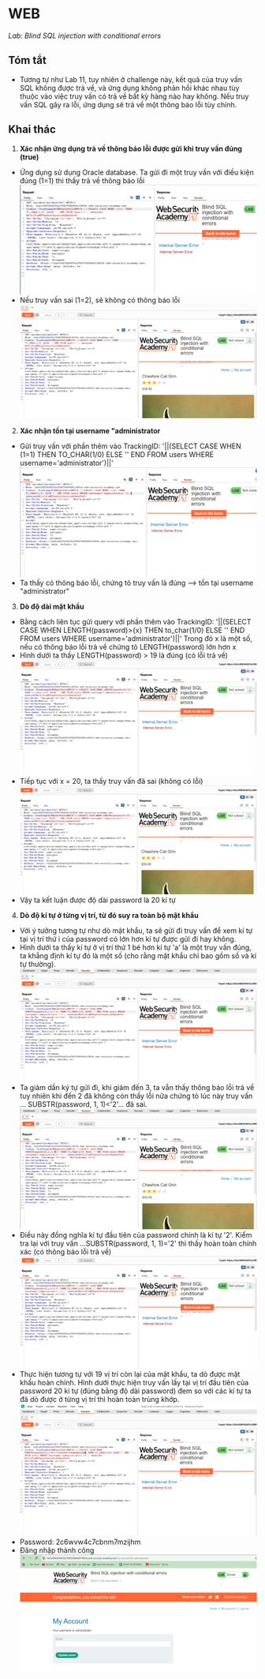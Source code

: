 # WEB
*Lab: Blind SQL injection with conditional errors*
## Tóm tắt
- Tương tự như Lab 11, tuy nhiên ở challenge này, kết quả của truy vấn SQL không được trả về, và ứng dụng không phản hồi khác nhau tùy thuộc vào việc truy vấn có trả về bất kỳ hàng nào hay không. Nếu truy vấn SQL gây ra lỗi, ứng dụng sẽ trả về một thông báo lỗi tùy chỉnh. 
## Khai thác
1. **Xác nhận ứng dụng trả về thông báo lỗi được gửi khi truy vấn đúng (true)**
- Ứng dụng sử dụng Oracle database. Ta gửi đi một truy vấn với điều kiện đúng (1=1) thì thấy trả về thông báo lỗi
![alt text](images/img_1.png)
- Nếu truy vấn sai (1=2), sẽ không có thông báo lỗi 
![alt text](images/img_2.png)
2. **Xác nhận tồn tại username "administrator**
- Gửi truy vấn với phần thêm vào TrackingID: '||(SELECT CASE WHEN (1=1) THEN TO_CHAR(1/0) ELSE '' END FROM users WHERE username='administrator')||'
![alt text](images/img_3.png)
- Ta thấy có thông báo lỗi, chứng tỏ truy vấn là đúng --> tồn tại username "administrator"
3. **Dò độ dài mật khẩu**
- Bằng cách liên tục gửi query với phần thêm vào TrackingID: '||(SELECT CASE WHEN LENGTH(password)>{x} THEN to_char(1/0) ELSE '' END FROM users WHERE username='administrator')||'
Trong đó x là một số, nếu có thông báo lỗi trả về chứng tỏ LENGTH(password) lớn hơn x
- Hình dưới ta thấy LENGTH(password) > 19 là đúng (có lỗi trả về)
![alt text](images/img_4.png)
- Tiếp tục với x = 20, ta thấy truy vấn đã sai (không có lỗi)
![alt text](images/img_5.png)
- Vậy ta kết luận được độ dài password là 20 kí tự
4. **Dò độ kí tự ở từng vị trí, từ đó suy ra toàn bộ mật khẩu**
- Với ý tưởng tương tự như dò mật khẩu, ta sẽ gửi đi truy vấn để xem kí tự tại vị trí thứ i của password có lớn hơn kí tự được gửi đi hay không.
- Hình dưới ta thấy kí tự ở vị trí thứ 1 bé hơn kí tự 'a' là một truy vấn đúng, ta khẳng định kí tự đó là một số (cho rằng mật khẩu chỉ bao gồm số và kí tự thường).
![alt text](images/img_6.png)
- Ta giảm dần ký tự gửi đi, khi giảm đến 3, ta vẫn thấy thông báo lỗi trả về tuy nhiên khi đến 2 đã không còn thấy lỗi nữa chứng tỏ lúc này truy vấn ... SUBSTR(password, 1, 1)<'2'... đã sai. 
![alt text](images/img_7.png)
- Điều này đồng nghĩa kí tự đầu tiên của password chính là kí tự '2'. Kiểm tra lại với truy vấn ...SUBSTR(password, 1, 1)='2' thì thấy hoàn toàn chính xác (có thông báo lỗi trả về)
![alt text](images/img_8.png)
- Thực hiện tương tự với 19 vị trí còn lại của mật khẩu, ta dò được mật khẩu hoàn chỉnh. Hình dưới thực hiện truy vấn lấy tại vị trí đầu tiên của password 20 kí tự (đúng bằng độ dài password) đem so với các kí tự ta đã dò được ở từng vị trí thì hoàn toàn trùng khớp.
![alt text](images/img_9.png)
- Password: 2c6wvw4c7cbnm7mzijhm
- Đăng nhập thành công
![alt text](images/img_10.png)



